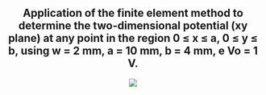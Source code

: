 <h2 align="center"> Application of the finite element method to determine the two-dimensional potential (xy plane) at any point in the region 0 ≤ x ≤ a, 0 ≤ y ≤ b, using  w = 2 mm, a = 10 mm, b = 4 mm, e Vo = 1 V. </h2>
<p align="center"><img src="https://github.com/caiorochac/FEM-2D/assets/103794150/4618fd35-a131-497f-8300-e8ab29603aa7"/></p>


